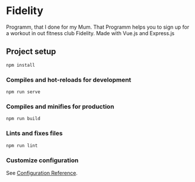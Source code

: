 # Fidelity
Programm, that I done for my Mum. That Programm helps you to sign up for a workout in out fitness club Fidelity. Made with Vue.js and Express.js
## Project setup
```
npm install
```

### Compiles and hot-reloads for development
```
npm run serve
```

### Compiles and minifies for production
```
npm run build
```

### Lints and fixes files
```
npm run lint
```

### Customize configuration
See [Configuration Reference](https://cli.vuejs.org/config/).
